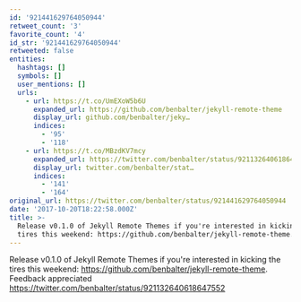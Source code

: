 ```yaml
---
id: '921441629764050944'
retweet_count: '3'
favorite_count: '4'
id_str: '921441629764050944'
retweeted: false
entities:
  hashtags: []
  symbols: []
  user_mentions: []
  urls:
    - url: https://t.co/UmEXoW5b6U
      expanded_url: https://github.com/benbalter/jekyll-remote-theme
      display_url: github.com/benbalter/jeky…
      indices:
        - '95'
        - '118'
    - url: https://t.co/MBzdKV7mcy
      expanded_url: https://twitter.com/benbalter/status/921132640618647552
      display_url: twitter.com/benbalter/stat…
      indices:
        - '141'
        - '164'
original_url: https://twitter.com/benbalter/status/921441629764050944
date: '2017-10-20T18:22:58.000Z'
title: >-
  Release v0.1.0 of Jekyll Remote Themes if you're interested in kicking the
  tires this weekend: https://github.com/benbalter/jekyll-remote-theme.…
---
```


Release v0.1.0 of Jekyll Remote Themes if you're interested in kicking the tires this weekend: https://github.com/benbalter/jekyll-remote-theme. Feedback appreciated https://twitter.com/benbalter/status/921132640618647552